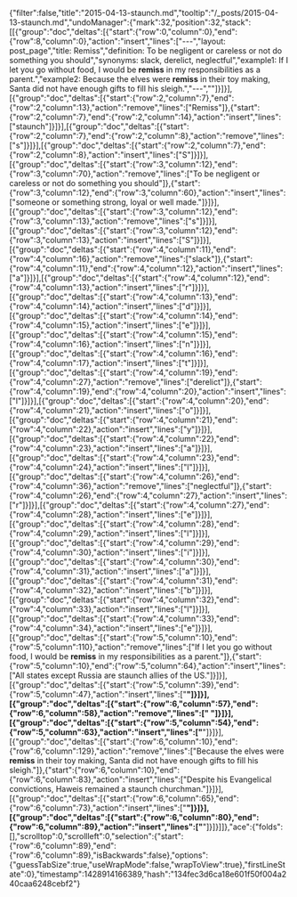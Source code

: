 {"filter":false,"title":"2015-04-13-staunch.md","tooltip":"/_posts/2015-04-13-staunch.md","undoManager":{"mark":32,"position":32,"stack":[[{"group":"doc","deltas":[{"start":{"row":0,"column":0},"end":{"row":8,"column":0},"action":"insert","lines":["---","layout: post_page","title: Remiss","definition: To be negligent or careless or not do something you should","synonyms:  slack, derelict, neglectful","example1: If I let you go without food, I would be <strong>remiss</strong> in my responsibilities as a parent.","example2: Because the elves were <strong>remiss</strong>  in their toy making, Santa did not have enough gifts to fill his sleigh.","---",""]}]}],[{"group":"doc","deltas":[{"start":{"row":2,"column":7},"end":{"row":2,"column":13},"action":"remove","lines":["Remiss"]},{"start":{"row":2,"column":7},"end":{"row":2,"column":14},"action":"insert","lines":["staunch"]}]}],[{"group":"doc","deltas":[{"start":{"row":2,"column":7},"end":{"row":2,"column":8},"action":"remove","lines":["s"]}]}],[{"group":"doc","deltas":[{"start":{"row":2,"column":7},"end":{"row":2,"column":8},"action":"insert","lines":["S"]}]}],[{"group":"doc","deltas":[{"start":{"row":3,"column":12},"end":{"row":3,"column":70},"action":"remove","lines":["To be negligent or careless or not do something you should"]},{"start":{"row":3,"column":12},"end":{"row":3,"column":60},"action":"insert","lines":["someone or something strong, loyal or well made."]}]}],[{"group":"doc","deltas":[{"start":{"row":3,"column":12},"end":{"row":3,"column":13},"action":"remove","lines":["s"]}]}],[{"group":"doc","deltas":[{"start":{"row":3,"column":12},"end":{"row":3,"column":13},"action":"insert","lines":["S"]}]}],[{"group":"doc","deltas":[{"start":{"row":4,"column":11},"end":{"row":4,"column":16},"action":"remove","lines":["slack"]},{"start":{"row":4,"column":11},"end":{"row":4,"column":12},"action":"insert","lines":["a"]}]}],[{"group":"doc","deltas":[{"start":{"row":4,"column":12},"end":{"row":4,"column":13},"action":"insert","lines":["r"]}]}],[{"group":"doc","deltas":[{"start":{"row":4,"column":13},"end":{"row":4,"column":14},"action":"insert","lines":["d"]}]}],[{"group":"doc","deltas":[{"start":{"row":4,"column":14},"end":{"row":4,"column":15},"action":"insert","lines":["e"]}]}],[{"group":"doc","deltas":[{"start":{"row":4,"column":15},"end":{"row":4,"column":16},"action":"insert","lines":["n"]}]}],[{"group":"doc","deltas":[{"start":{"row":4,"column":16},"end":{"row":4,"column":17},"action":"insert","lines":["t"]}]}],[{"group":"doc","deltas":[{"start":{"row":4,"column":19},"end":{"row":4,"column":27},"action":"remove","lines":["derelict"]},{"start":{"row":4,"column":19},"end":{"row":4,"column":20},"action":"insert","lines":["l"]}]}],[{"group":"doc","deltas":[{"start":{"row":4,"column":20},"end":{"row":4,"column":21},"action":"insert","lines":["o"]}]}],[{"group":"doc","deltas":[{"start":{"row":4,"column":21},"end":{"row":4,"column":22},"action":"insert","lines":["y"]}]}],[{"group":"doc","deltas":[{"start":{"row":4,"column":22},"end":{"row":4,"column":23},"action":"insert","lines":["a"]}]}],[{"group":"doc","deltas":[{"start":{"row":4,"column":23},"end":{"row":4,"column":24},"action":"insert","lines":["l"]}]}],[{"group":"doc","deltas":[{"start":{"row":4,"column":26},"end":{"row":4,"column":36},"action":"remove","lines":["neglectful"]},{"start":{"row":4,"column":26},"end":{"row":4,"column":27},"action":"insert","lines":["r"]}]}],[{"group":"doc","deltas":[{"start":{"row":4,"column":27},"end":{"row":4,"column":28},"action":"insert","lines":["e"]}]}],[{"group":"doc","deltas":[{"start":{"row":4,"column":28},"end":{"row":4,"column":29},"action":"insert","lines":["l"]}]}],[{"group":"doc","deltas":[{"start":{"row":4,"column":29},"end":{"row":4,"column":30},"action":"insert","lines":["i"]}]}],[{"group":"doc","deltas":[{"start":{"row":4,"column":30},"end":{"row":4,"column":31},"action":"insert","lines":["a"]}]}],[{"group":"doc","deltas":[{"start":{"row":4,"column":31},"end":{"row":4,"column":32},"action":"insert","lines":["b"]}]}],[{"group":"doc","deltas":[{"start":{"row":4,"column":32},"end":{"row":4,"column":33},"action":"insert","lines":["l"]}]}],[{"group":"doc","deltas":[{"start":{"row":4,"column":33},"end":{"row":4,"column":34},"action":"insert","lines":["e"]}]}],[{"group":"doc","deltas":[{"start":{"row":5,"column":10},"end":{"row":5,"column":110},"action":"remove","lines":["If I let you go without food, I would be <strong>remiss</strong> in my responsibilities as a parent."]},{"start":{"row":5,"column":10},"end":{"row":5,"column":64},"action":"insert","lines":["All states except Russia are staunch allies of the US."]}]}],[{"group":"doc","deltas":[{"start":{"row":5,"column":39},"end":{"row":5,"column":47},"action":"insert","lines":["<strong>"]}]}],[{"group":"doc","deltas":[{"start":{"row":6,"column":57},"end":{"row":6,"column":58},"action":"remove","lines":[" "]}]}],[{"group":"doc","deltas":[{"start":{"row":5,"column":54},"end":{"row":5,"column":63},"action":"insert","lines":["</strong>"]}]}],[{"group":"doc","deltas":[{"start":{"row":6,"column":10},"end":{"row":6,"column":129},"action":"remove","lines":["Because the elves were <strong>remiss</strong> in their toy making, Santa did not have enough gifts to fill his sleigh."]},{"start":{"row":6,"column":10},"end":{"row":6,"column":83},"action":"insert","lines":["Despite his Evangelical convictions, Haweis remained a staunch churchman."]}]}],[{"group":"doc","deltas":[{"start":{"row":6,"column":65},"end":{"row":6,"column":73},"action":"insert","lines":["<strong>"]}]}],[{"group":"doc","deltas":[{"start":{"row":6,"column":80},"end":{"row":6,"column":89},"action":"insert","lines":["</strong>"]}]}]]},"ace":{"folds":[],"scrolltop":0,"scrollleft":0,"selection":{"start":{"row":6,"column":89},"end":{"row":6,"column":89},"isBackwards":false},"options":{"guessTabSize":true,"useWrapMode":false,"wrapToView":true},"firstLineState":0},"timestamp":1428914166389,"hash":"134fec3d6ca18e601f50f004a240caa6248cebf2"}